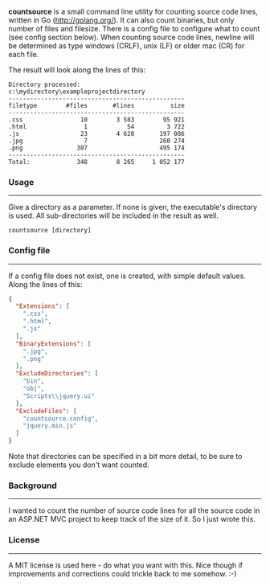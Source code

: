**countsource** is a small command line utility for counting source code lines, written in Go (http://golang.org/). 
It can also count binaries, but only number of files and filesize.
There is a config file to configure what to count (see config section below).
When counting source code lines, newline will be determined as type windows (CRLF), unix (LF) or older mac (CR) for each file.

The result will look along the lines of this:
```
Directory processed:
c:\mydirectory\exampleprojectdirectory
-------------------------------------------------
filetype        #files       #lines          size
-------------------------------------------------
.css                10        3 583        95 921
.html                1           54         3 722
.js                 23        4 628       197 086
.jpg                 7                    260 274
.png               307                    495 174
-------------------------------------------------
Total:             348        8 265     1 052 177
```

### Usage
---------
Give a directory as a parameter. If none is given, the executable's directory is used.
All sub-directories will be included in the result as well.

```
countsource [directory]
```

### Config file
---------
If a config file does not exist, one is created, with simple default values. 
Along the lines of this:

```JSON
{
  "Extensions": [
    ".css",
    ".html",
    ".js"
  ],
  "BinaryExtensions": [
    ".jpg",
    ".png"
  ],
  "ExcludeDirectories": [
    "bin",
    "obj",
    "Scripts\\jquery.ui"
  ],
  "ExcludeFiles": [
    "countsource.config",
    "jquery.min.js"
  ]
}
```

Note that directories can be specified in a bit more detail, to be sure to exclude elements you don't want counted.

### Background
----------
I wanted to count the number of source code lines for all the source code in an ASP.NET MVC project to keep track of the size of it. So I just wrote this.

### License
----------
A MIT license is used here - do what you want with this. Nice though if improvements and corrections could trickle back to me somehow. :-)
